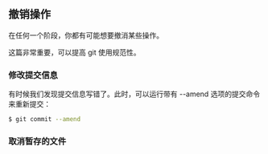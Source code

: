 ## 撤销操作

在任何一个阶段，你都有可能想要撤消某些操作。

这篇非常重要，可以提高 git 使用规范性。

### 修改提交信息

有时候我们发现提交信息写错了。此时，可以运行带有 --amend 选项的提交命令来重新提交：

```sh
$ git commit --amend
```

### 取消暂存的文件

